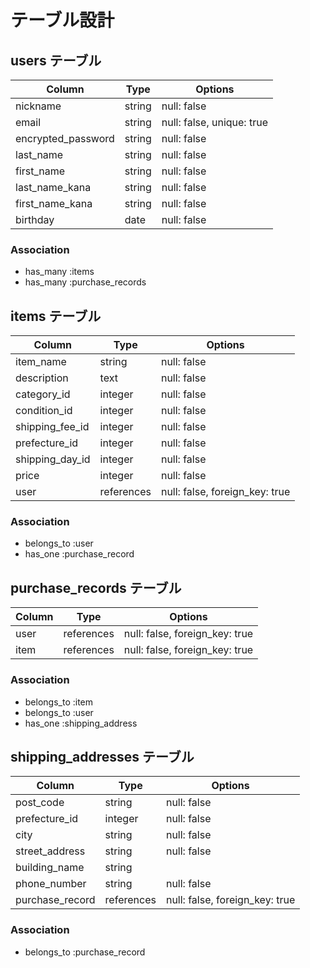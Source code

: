 # テーブル設計

## users テーブル

| Column             | Type          | Options     |
| ------------------ | ------        | ----------- |
| nickname           | string        | null: false |
| email              | string        | null: false, unique: true |
| encrypted_password | string        | null: false | 
| last_name          | string        | null: false |
| first_name         | string        | null: false |
| last_name_kana     | string        | null: false |
| first_name_kana    | string        | null: false |
| birthday           | date          | null: false |

### Association

- has_many :items
- has_many :purchase_records



## items テーブル

| Column           | Type      | Options     |
| ------           | ------    | ----------- |
| item_name        | string    | null: false |
| description      | text      | null: false | 
| category_id         | integer    | null: false |
| condition_id        | integer    | null: false |
| shipping_fee_id     | integer    | null: false |
| prefecture_id    | integer    | null: false |
| shipping_day_id    | integer    | null: false |
| price               | integer   | null: false |
| user             | references | null: false, foreign_key: true |

### Association

- belongs_to :user
- has_one :purchase_record




## purchase_records テーブル

| Column        | Type       | Options      |
| ------        | ---------- | ------------ |
| user             | references | null: false, foreign_key: true |
| item       | references | null: false, foreign_key: true |

### Association

- belongs_to :item
- belongs_to :user
- has_one :shipping_address




## shipping_addresses テーブル

| Column             | Type       | Options      |
| ------             | ---------- | ------------ |
| post_code          | string     | null: false  |
| prefecture_id        | integer    | null: false  |
| city               | string     | null: false  |
| street_address     | string     | null: false  |
| building_name      | string     |              |
| phone_number       | string     | null: false  |
| purchase_record | references | null: false, foreign_key: true |

### Association

- belongs_to :purchase_record


